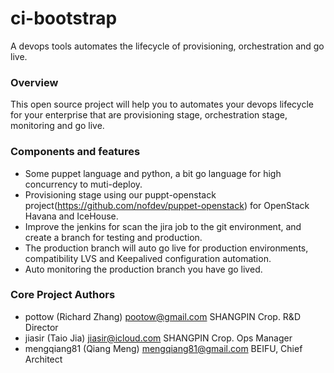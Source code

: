 ci-bootstrap
============

A devops tools automates the lifecycle of provisioning, orchestration and go live.

### Overview
This open source project will help you to automates your devops lifecycle for your enterprise that are provisioning stage, orchestration stage, monitoring and go live.

### Components and features
* Some puppet language and python, a bit go language for high concurrency to muti-deploy.
* Provisioning stage using our puppt-openstack project(https://github.com/nofdev/puppet-openstack) for OpenStack Havana and IceHouse.
* Improve the jenkins for scan the jira job to the git environment, and create a branch for testing and production.
* The production branch will auto go live for production environments, compatibility LVS and Keepalived configuration automation.
* Auto monitoring the production branch you have go lived.


### Core Project Authors
- pottow (Richard Zhang) <pootow@gmail.com> SHANGPIN Crop. R&D Director
- jiasir (Taio Jia) <jiasir@icloud.com> SHANGPIN Crop. Ops Manager
- mengqiang81 (Qiang Meng) <mengqiang81@gmail.com> BEIFU, Chief Architect
